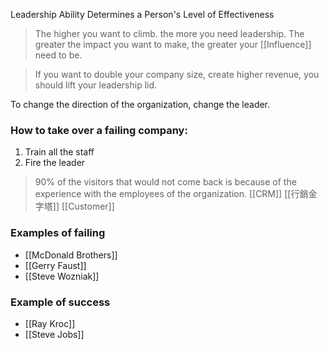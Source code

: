 Leadership Ability Determines a Person's Level of Effectiveness

> The higher you want to climb. the more you need leadership.
> The greater the impact you want to make, the greater your [[Influence]] need to be.

> If you want to double your company size, create higher revenue, you should lift your leadership lid.

To change the direction of the organization, change the leader.
### How to take over a failing company:
1. Train all the staff
2. Fire the leader

> 90% of the visitors that would not come back is because of the experience with the employees of the organization. [[CRM]] [[行銷金字塔]] [[Customer]]
### Examples of failing
- [[McDonald Brothers]]
- [[Gerry Faust]]
- [[Steve Wozniak]]

### Example of success
- [[Ray Kroc]]
- [[Steve Jobs]]